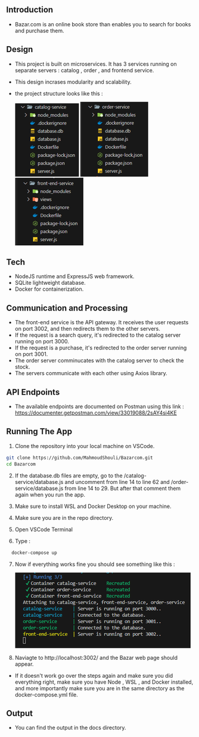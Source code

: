 ## Introduction
- Bazar.com is an online book store than enables you to search for books and purchase them. 

## Design 
- This project is built on microservices. It has 3 services running on separate servers : catalog , order , and frontend service.
- This design incrases modularity and scalability.

- the project structure looks like this : 

  ![Alt text](../imgs/cat.png)  ![Alt text](../imgs/ord.png)  ![Alt text](../imgs/gate.png) 

## Tech
- NodeJS runtime and ExpressJS web framework.
- SQLite lightweight database.
- Docker for containerization.
  
## Communication and Processing
- The front-end service is the API gateway. It receives the user requests on port 3002, and then redirects them to the other servers.
- If the request is a search query, it's redirected to the catalog server running on port 3000.
- If the request is a purchase, it's redirected to the order server running on port 3001.
- The order server comminucates with the catalog server to check the stock.
- The servers communicate with each other using Axios library.


## API Endpoints

- The available endpoints are documented on Postman using this link :
  https://documenter.getpostman.com/view/33019088/2sAY4si4KE


## Running The App
1. Clone the repository into your local machine on VSCode.
 ```bash
git clone https://github.com/MahmoudShouli/Bazarcom.git
cd Bazarcom
```

2. If the database.db files are empty, go to the /catalog-service/database.js and uncomment from line 14 to line 62 and /order-service/database.js from line 14 to 29. But after that comment them again when you run the app.


3. Make sure to install WSL and Docker Desktop on your machine.


4. Make sure you are in the repo directory.


5. Open VSCode Terminal


6. Type :
 ```bash
   docker-compose up
 ```


7. Now if everything works fine you should see something like this :

    ![Alt text](../imgs/servicesRunning.png)


8. Naviagte to http://localhost:3002/ and the Bazar web page should appear.


* If it doesn't work go over the steps again and make sure you did everything right, make sure you have Node , WSL , and Docker installed, and more importantly make sure you are in the same directory as the docker-compose.yml file.

## Output
- You can find the output in the docs directory.


   

